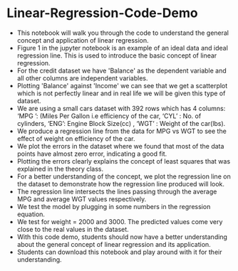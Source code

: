 # Linear-Regression-Code-Demo 

- This notebook will walk you through the code to understand the general concept and application of linear regression.
- Figure 1 in the jupyter notebook is an example of an ideal data and ideal regression line. This is used to introduce the basic concept of linear regression.
- For the credit dataset we have 'Balance' as the dependent variable and all other columns are independent variables.
- Plotting 'Balance' against 'Income' we can see that we get a scatterplot which is not perfectly linear and in real life we will be given this type of dataset.
- We are using a small cars dataset with 392 rows which has 4 columns: ‘MPG ’: (Miles Per Gallon i.e efficiency of the car, ‘CYL’ : No. of cylinders, ‘ENG’: Engine Block Size(cc) , ‘WGT’ : Weight of the car(lbs).
- We produce a regression line from the data for MPG vs WGT to see the effect of weight on efficiency of the car.
- We plot the errors in the dataset where we found that most of the data points have almost zero error, indicating a good fit.
- Plotting the errors clearly explains the concept of least squares that was explained in the theory class.
- For a better understanding of the concept, we plot the regression line on the dataset to demonstrate how the regression line produced will look.
- The regression line intersects the lines passing through the average MPG and average WGT values respectively.
- We test the model by plugging in some numbers in the regression equation.
- We test for weight = 2000 and 3000. The predicted values come very close to the real values in the dataset.
- With this code demo, students should now have a better understanding about the general concept of linear regression and its application.
- Students can download this notebook and play around with it for their understanding.
